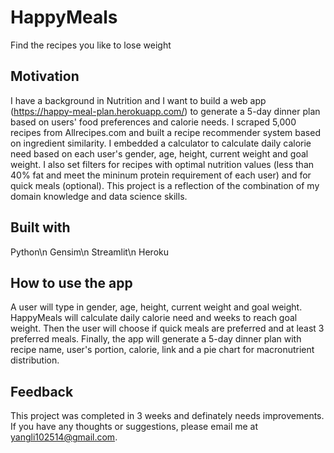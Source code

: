 # HappyMeals
Find the recipes you like to lose weight

## Motivation
I have a background in Nutrition and I want to build a web app (https://happy-meal-plan.herokuapp.com/) to generate a 5-day dinner plan based on users' food preferences and calorie needs. I scraped 5,000 recipes from Allrecipes.com and built a recipe recommender system based on ingredient similarity. I embedded a calculator to calculate daily calorie need based on each user's gender, age, height, current weight and goal weight. I also set filters for recipes with optimal nutrition values (less than 40% fat and meet the mininum protein requirement of each user) and for quick meals (optional). This project is a reflection of the combination of my domain knowledge and data science skills. 

## Built with
Python\n
Gensim\n
Streamlit\n
Heroku

## How to use the app
A user will type in gender, age, height, current weight and goal weight. HappyMeals will calculate daily calorie need and weeks to reach goal weight. Then the user will choose if quick meals are preferred and at least 3 preferred meals. Finally, the app will generate a 5-day dinner plan with recipe name, user's portion, calorie, link and a pie chart for macronutrient distribution.

## Feedback
This project was completed in 3 weeks and definately needs improvements. If you have any thoughts or suggestions, please email me at yangli102514@gmail.com.

